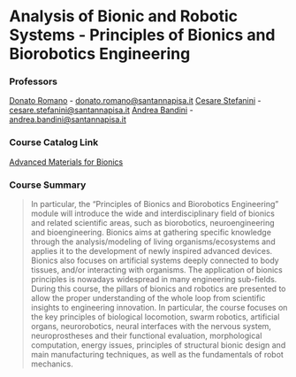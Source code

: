 # Analysis of Bionic and Robotic Systems - Principles of Bionics and Biorobotics Engineering
### Professors
[Donato Romano](https://www.santannapisa.it/it/donato-romano) - donato.romano@santannapisa.it
[Cesare Stefanini](https://www.santannapisa.it/it/cesare-stefanini) - cesare.stefanini@santannapisa.it
[Andrea Bandini](https://www.santannapisa.it/it/andrea-bandini) - andrea.bandini@santannapisa.it

### Course Catalog Link
[Advanced Materials for Bionics](https://unipi.coursecatalogue.cineca.it/insegnamenti/2024/1/2021/52629/11227?coorte=2024&adCodRadice=878II)

### Course Summary
> In particular, the “Principles of Bionics and Biorobotics Engineering” module will introduce the wide and interdisciplinary field of bionics and related scientific areas, such as biorobotics, neuroengineering and bioengineering. Bionics aims at gathering specific knowledge through the analysis/modeling of living organisms/ecosystems and applies it to the development of newly inspired advanced devices. Bionics also focuses on artificial systems deeply connected to body tissues, and/or interacting with organisms. The application of bionics principles is nowadays widespread in many engineering sub-fields. During this course, the pillars of bionics and robotics are presented to allow the proper understanding of the whole loop from scientific insights to engineering innovation. In particular, the course focuses on the key principles of biological locomotion, swarm robotics, artificial organs, neurorobotics, neural interfaces with the nervous system, neuroprostheses and their functional evaluation, morphological computation, energy issues, principles of structural bionic design and main manufacturing techniques, as well as the fundamentals of robot mechanics.